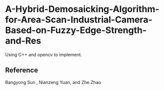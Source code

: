 # A-Hybrid-Demosaicking-Algorithm-for-Area-Scan-Industrial-Camera-Based-on-Fuzzy-Edge-Strength-and-Res
Using C++ and opencv to implement.
## __Reference__
Bangyong Sun , Nianzeng Yuan, and Zhe Zhao
